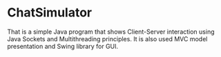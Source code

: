 # ChatSimulator

That is a simple Java program that shows Client-Server interaction using Java Sockets and Multithreading principles.
It is also used MVC model presentation and Swing library for GUI. 
